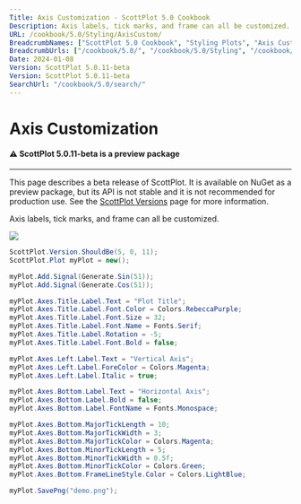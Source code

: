 ```yaml
---
Title: Axis Customization - ScottPlot 5.0 Cookbook
Description: Axis labels, tick marks, and frame can all be customized.
URL: /cookbook/5.0/Styling/AxisCustom/
BreadcrumbNames: ["ScottPlot 5.0 Cookbook", "Styling Plots", "Axis Customization"]
BreadcrumbUrls: ["/cookbook/5.0/", "/cookbook/5.0/Styling", "/cookbook/5.0/Styling/AxisCustom"]
Date: 2024-01-08
Version: ScottPlot 5.0.11-beta
Version: ScottPlot 5.0.11-beta
SearchUrl: "/cookbook/5.0/search/"
---
```


# Axis Customization



<div class='alert alert-warning' role='alert'><h4 class='alert-heading py-0 my-0'>⚠️ ScottPlot 5.0.11-beta is a preview package</h4><hr /><p class='mb-0'><span class='fw-semibold'>This page describes a beta release of ScottPlot.</span> It is available on NuGet as a preview package, but its API is not stable and it is not recommended for production use. See the <a href='https://scottplot.net/versions/'>ScottPlot Versions</a> page for more information. </p></div>



Axis labels, tick marks, and frame can all be customized.

[![](/cookbook/5.0/images/AxisCustom.png)](/cookbook/5.0/images/AxisCustom.png)

```cs
ScottPlot.Version.ShouldBe(5, 0, 11);
ScottPlot.Plot myPlot = new();

myPlot.Add.Signal(Generate.Sin(51));
myPlot.Add.Signal(Generate.Cos(51));

myPlot.Axes.Title.Label.Text = "Plot Title";
myPlot.Axes.Title.Label.Font.Color = Colors.RebeccaPurple;
myPlot.Axes.Title.Label.Font.Size = 32;
myPlot.Axes.Title.Label.Font.Name = Fonts.Serif;
myPlot.Axes.Title.Label.Rotation = -5;
myPlot.Axes.Title.Label.Font.Bold = false;

myPlot.Axes.Left.Label.Text = "Vertical Axis";
myPlot.Axes.Left.Label.ForeColor = Colors.Magenta;
myPlot.Axes.Left.Label.Italic = true;

myPlot.Axes.Bottom.Label.Text = "Horizontal Axis";
myPlot.Axes.Bottom.Label.Bold = false;
myPlot.Axes.Bottom.Label.FontName = Fonts.Monospace;

myPlot.Axes.Bottom.MajorTickLength = 10;
myPlot.Axes.Bottom.MajorTickWidth = 3;
myPlot.Axes.Bottom.MajorTickColor = Colors.Magenta;
myPlot.Axes.Bottom.MinorTickLength = 5;
myPlot.Axes.Bottom.MinorTickWidth = 0.5f;
myPlot.Axes.Bottom.MinorTickColor = Colors.Green;
myPlot.Axes.Bottom.FrameLineStyle.Color = Colors.LightBlue;

myPlot.SavePng("demo.png");

```

